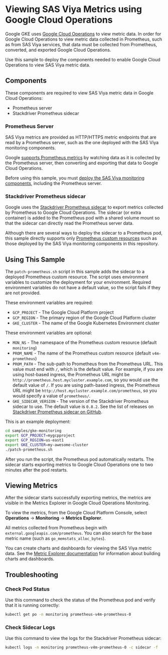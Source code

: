 # Viewing SAS Viya Metrics using Google Cloud Operations

Google GKE uses [Google Cloud Operations](https://cloud.google.com/products/operations) 
to view metric data. In order for Google Cloud Operations to view metric data 
collected in Prometheus, such as from SAS Viya services, that data must be 
collected from Prometheus, converted, and exported Google Cloud Operations.  

Use this sample to deploy the components needed to enable Google Cloud Operations 
to view SAS Viya metric data.

## Components

These components are required to view SAS Viya metric data in Google Cloud 
Operations:

- Prometheus server
- Stackdriver Prometheus sidecar

### Prometheus Server 

SAS Viya metrics are provided as HTTP/HTTPS metric endpoints that are read by 
a Prometheus server, such as the one deployed with the SAS Viya monitoring components. 

Google [supports Prometheus metrics](https://cloud.google.com/stackdriver/docs/solutions/gke/prometheus) by watching data as it is collected by the Prometheus server, then
converting and exporting that data to Google Cloud Operations. 

Before using this sample, you must [deploy the SAS Viya monitoring components](../README.md), including the Prometheus server.

### Stackdriver Prometheus sidecar

Google uses the [Stackdriver Prometheus sidecar](https://github.com/Stackdriver/stackdriver-prometheus-sidecar) 
to export metrics collected by Prometheus to Google Cloud Operations. The 
sidecar (or extra container) is added to the Prometheus pod with a shared 
volume mount so that the sidecar can directly read the Prometheus server data.

Although there are several ways to deploy the sidecar to a Prometheus pod, 
this sample directly supports only
[Prometheus custom resources](https://github.com/prometheus-operator/prometheus-operator/blob/master/Documentation/api.md#prometheus)
such as those deployed by the SAS Viya monitoring components in 
this repository.

## Using This Sample

The `patch-prometheus.sh` script in this sample adds the sidecar to a deployed 
Prometheus custom resource. The script uses environment variables to customize 
the deployment for your environment. Required environment variables do not have 
a default value, so the script fails if they are not provided. 

These environment variables are required:

* `GCP_PROJECT` - The Google Cloud Platform project
* `GCP_REGION` - The primary region of the Google Cloud Platform cluster
* `GKE_CLUSTER` - The name of the Google Kubernetes Environment cluster

These environment variables are optional:

* `MON_NS` - The namespace of the Prometheus custom resource (default 
`monitoring`)
* `PROM_NAME` - The name of the Prometheus custom resource (default 
`v4m-prometheus`)
* `PROM_PATH` - The sub-path to Prometheus from the Prometheus URL. This 
value must end with `/`, which is the default value. For example, if you are 
using host-based ingress, the Prometheus URL might be `http://prometheus.host.mycluster.example.com`, so you would use the default value of `/`. If you are using 
path-based ingress, the Prometheus URL might be `http://host.mycluster.example.com/prometheus`, so you would specify a value of `prometheus/`.
* `GKE_SIDECAR_VERSION` - The version of the Stackdriver Prometheus sidecar to
use. The default value is `0.8.2`. See the list of releases on [Stackdriver 
Prometheus sidecar on GitHub](https://github.com/Stackdriver/stackdriver-prometheus-sidecar/releases).

This is an example deployment:

```bash
cd samples/gke-monitoring
export GCP_PROJECT=mygcpproject
export GCP_REGION=us-east1
export GKE_CLUSTER=my-awesome-cluster
./patch-prometheus.sh
```

After you run the script, the Prometheus pod automatically restarts. The 
sidecar starts exporting metrics to Google Cloud Operations one to two minutes 
after the pod restarts.

## Viewing Metrics

After the sidecar starts successfully exporting metrics, the metrics are 
visible in the
Metrics Explorer in Google Cloud Operations Monitoring. 

To view the metrics, from the Google Cloud Platform Console, select 
**Operations** -> **Monitoring** -> **Metrics Explorer**.

All metrics collected from Prometheus begin with
`external.googleapis.com/prometheus`. You can also search for the base metric 
name (such as `go_memstats_alloc_bytes`).

You can create charts and dashboards for viewing the SAS Viya metric data. See 
the [Metric Explorer documentation](https://cloud.google.com/monitoring/charts/dashboards) 
for information about building charts and dashboards.

## Troubleshooting

### Check Pod Status

Use this command to check the status of the Prometheus pod and verify that it 
is running correctly:

```bash
kubectl get po -n monitoring prometheus-v4m-prometheus-0
```

### Check Sidecar Logs

Use this command to view the logs for the Stackdriver Prometheus sidecar:

```bash
kubectl logs -n monitoring prometheus-v4m-prometheus-0 -c sidecar -f
```
